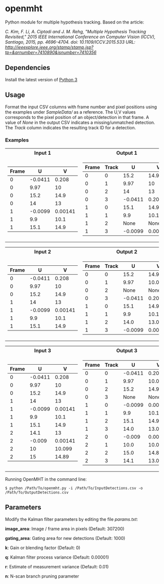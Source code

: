 # openmht
Python module for multiple hypothesis tracking. Based on the article:

_C. Kim, F. Li, A. Ciptadi and J. M. Rehg, "Multiple Hypothesis Tracking Revisited," 2015 IEEE International Conference on Computer Vision (ICCV), Santiago, 2015, pp. 4696-4704.
doi: 10.1109/ICCV.2015.533
URL: http://ieeexplore.ieee.org/stamp/stamp.jsp?tp=&arnumber=7410890&isnumber=7410356_

## Dependencies
 Install the latest version of [Python 3](https://www.python.org/downloads/)

## Usage
Format the input CSV columns with frame number and pixel positions using the examples under *SampleData/* as a reference.
The U,V values corresponds to the pixel position of an object/detection in that frame. A value of *None* in the output CSV indicates a missing/unmatched detection. The *Track* column indicates the resulting track ID for a detection.

### Examples
<table>
<tr><th>Input 1</th><th>Output 1</th></tr>
<tr><td>

| Frame | U | V |
|--|--|--|
|0| -0.0411|0.208 |
|0| 9.97|10 |
|0| 15.2|14.9 |
|0| 14|13 |
|1| -0.0099|0.00141 |
|1| 9.9|10.1 |
|1| 15.1|14.9 |

</td><td>

|Frame|Track|U|V| 
|--|--|--|--|
|0|0|15.2|14.9
|0|1|9.97|10
|0|2|14|13
|0|3|-0.0411|0.208
|1|0|15.1|14.9
|1|1|9.9|10.1
|1|2|None|None
|1|3|-0.0099|0.00141

</td></tr> </table>

<table>
<tr><th>Input 2</th><th>Output 2</th></tr>
<tr><td>

| Frame | U | V |
|--|--|--|
|0|-0.0411|0.208|
|0|9.97|10|
|0|15.2|14.9|
|1|14|13|
|1|-0.0099|0.00141|
|1|9.9|10.1|
|1|15.1|14.9|

</td><td>

|Frame|Track|U|V| 
|--|--|--|--|
|0|0|15.2|14.9
|0|1|9.97|10.0
|0|2|None|None
|0|3|-0.0411|0.208
|1|0|15.1|14.9
|1|1|9.9|10.1
|1|2|14.0|13.0
|1|3|-0.0099|0.00141

</td></tr> </table>


<table>
<tr><th>Input 3</th><th>Output 3</th></tr>
<tr><td>

| Frame | U | V |
|--|--|--|
0|-0.0411|0.208
0|9.97|10
0|15.2|14.9
1|14|13
1|-0.0099|0.00141
1|9.9|10.1
1|15.1|14.9
2|14.1|13
2|-0.009|0.00141
2|10|10.099
2|15|14.89

</td><td>

|Frame|Track|U|V| 
|--|--|--|--|
0|0|-0.0411|0.208
0|1|9.97|10.0
0|2|15.2|14.9
0|3|None|None
1|0|-0.0099|0.00141
1|1|9.9|10.1
1|2|15.1|14.9
1|3|14.0|13.0
2|0|-0.009|0.00141
2|1|10.0|10.099
2|2|15.0|14.89
2|3|14.1|13.0

</td></tr> </table>

Running OpenMHT in the command line:

```$ python /Path/To/openmht.py -i /Path/To/InputDetections.csv -o /Path/To/OutputDetections.csv```


## Parameters
Modify the Kalman filter parameters by editing the file *params.txt*:

**image_area**: Image / frame area in pixels (Default: 307200)

**gating_area**:  Gating area for new detections (Default: 1000)

**k**: Gain or blending factor (Default: 0)

**q**:  Kalman filter process variance (Default: 0.00001)

**r**: Estimate of measurement variance (Default: 0.01)

**n**: N-scan branch pruning parameter
